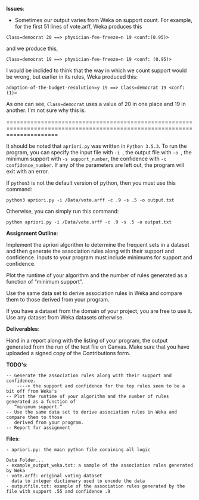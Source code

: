 **Issues**:
- Sometimes our output varies from Weka on support count. For example, for the first 51 lines of vote.arff, Weka produces this

`Class=democrat 20 ==> physician-fee-freeze=n 19 <conf:(0.95)>`

and we produce this,

`Class=democrat 19 ==> physician-fee-freeze=n 19 <conf: (0.95)>`

I would be inclided to think that the way in which we count support would be wrong, but earlier in its rules, Weka produced this:

`adoption-of-the-budget-resolution=y 19 ==> Class=democrat 19 <conf:(1)>`

As one can see, `Class=democrat` uses a value of 20 in one place and 19 in another. I'm not sure why this is.

===========================================================================================================================

It should be noted that `apriori.py` was written in `Python 3.5.3`. To run the program, you can specify the input file with `-i `, the output file with `-o `, the minimum support with `-s support_number`, the confidence with `-c confidence_number`. If any of the parameters are left out, the program will exit with an error.

If `python3` is not the default version of python, then you must use this command:

`python3 apriori.py -i /Data/vote.arff -c .9 -s .5 -o output.txt`

Otherwise, you can simply run this command:

`python apriori.py -i /Data/vote.arff -c .9 -s .5 -o output.txt`

**Assignment Outline**:

Implement the apriori algorithm to determine the frequent sets in a dataset and then generate the association rules along with their support and confidence. Inputs to your program must include minimums for support and confidence.

Plot the runtime of your algorithm and the number of rules generated as a function of
    “minimum support”.

Use the same data set to derive association rules in Weka and compare them to those
    derived from your program.

If you have a dataset from the domain of your project, you are free to use it. Use any
    dataset from Weka datasets otherwise.

**Deliverables**:

Hand in a report along with the listing of your program, the output generated from the run of the test file on Canvas. Make sure that you have uploaded a signed copy of the Contributions form.

**TODO's**:

    -- Generate the association rules along with their support and confidence.
        ----> the support and confidence for the top rules seem to be a bit off from Weka's
    -- Plot the runtime of your algorithm and the number of rules generated as a function of
       “minimum support.”
    -- Use the same data set to derive association rules in Weka and compare them to those
       derived from your program.
    -- Report for assignment


**Files**:

    - apriori.py: the main python file conaining all logic

    Data Folder...
    - example_output_weka.txt: a sample of the association rules generated by Weka
    - vote.arff: original voting dataset
      data to integer dictionary used to encode the data
    - outputfile.txt: example of the association rules generated by the file with support .55 and confidence .9